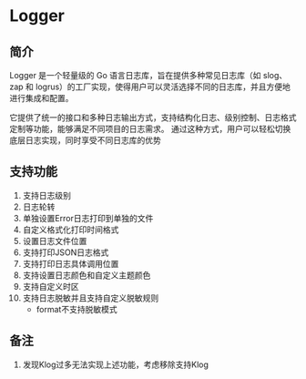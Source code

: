# Logger
## 简介
Logger 是一个轻量级的 Go 语言日志库，旨在提供多种常见日志库（如 slog、zap 和 logrus）的工厂实现，使得用户可以灵活选择不同的日志库，并且方便地进行集成和配置。

它提供了统一的接口和多种日志输出方式，支持结构化日志、级别控制、日志格式定制等功能，能够满足不同项目的日志需求。 通过这种方式，用户可以轻松切换底层日志实现，同时享受不同日志库的优势
## 支持功能
1. 支持日志级别
2. 日志轮转
3. 单独设置Error日志打印到单独的文件
4. 自定义格式化打印时间格式
5. 设置日志文件位置
6. 支持打印JSON日志格式
7. 支持打印日志具体调用位置
8. 支持设置日志颜色和自定义主题颜色
9. 支持自定义时区
10. 支持日志脱敏并且支持自定义脱敏规则
    - format不支持脱敏模式
## 备注
1. 发现Klog过多无法实现上述功能，考虑移除支持Klog